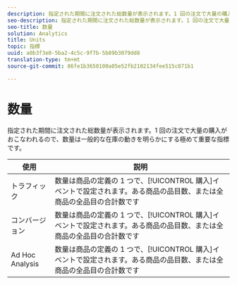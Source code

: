 ```yaml
---
description: 指定された期間に注文された総数量が表示されます。1 回の注文で大量の購入がおこなわれるので、数量は一般的な在庫の動きを明らかにする極めて重要な指標です。
seo-description: 指定された期間に注文された総数量が表示されます。1 回の注文で大量の購入が行われるため、数量は一般的な在庫の動きを明らかにする極めて重要な指標です。
seo-title: 数量
solution: Analytics
title: Units
topic: 指標
uuid: a0b3f3e0-5ba2-4c5c-9f7b-5b89b3079dd8
translation-type: tm+mt
source-git-commit: 86fe1b3650100a05e52fb2102134fee515c871b1

---
```



# 数量

指定された期間に注文された総数量が表示されます。1 回の注文で大量の購入がおこなわれるので、数量は一般的な在庫の動きを明らかにする極めて重要な指標です。

| 使用 | 説明 |
|---|---|
| トラフィック | 数量は商品の定義の 1 つで、[!UICONTROL 購入]イベントで設定されます。ある商品の品目数、または全商品の全品目の合計数です |
| コンバージョン | 数量は商品の定義の 1 つで、[!UICONTROL 購入]イベントで設定されます。ある商品の品目数、または全商品の全品目の合計数です |
| Ad Hoc Analysis | 数量は商品の定義の 1 つで、[!UICONTROL 購入]イベントで設定されます。ある商品の品目数、または全商品の全品目の合計数です |

